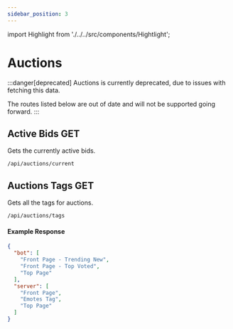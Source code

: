 ```yaml
---
sidebar_position: 3
---
```


import Highlight from './../../src/components/Hightlight';

# Auctions

:::danger[deprecated]
Auctions is currently deprecated, due to issues with fetching this data. 

The routes listed below are out of date and will not be supported going forward.
:::

## Active Bids <Highlight color="#25c2a0">GET</Highlight>

Gets the currently active bids.

```
/api/auctions/current
```

## Auctions Tags <Highlight color="#25c2a0">GET</Highlight>

Gets all the tags for auctions.

```
/api/auctions/tags
```

#### Example Response

```json
{
  "bot": [
    "Front Page - Trending New",
    "Front Page - Top Voted",
    "Top Page"
  ],
  "server": [
    "Front Page",
    "Emotes Tag",
    "Top Page"
  ]
}
```
